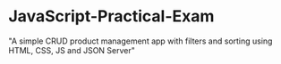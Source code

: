 # JavaScript-Practical-Exam
"A simple CRUD product management app with filters and sorting using HTML, CSS, JS and JSON Server"
